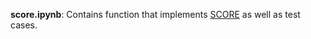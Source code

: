**score.ipynb**: Contains function that implements [SCORE](https://arxiv.org/pdf/1211.5803.pdf) as well as test cases.
